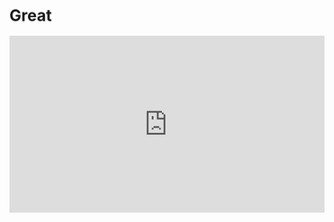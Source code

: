 <h1>Great  </h1>


<iframe width="560" height="315" src="https://www.youtube.com/embed/VoEVezcE0k0?si=LvUB0Zvv9nop-LDF" title="YouTube video player" frameborder="0" allow="accelerometer; autoplay; clipboard-write; encrypted-media; gyroscope; picture-in-picture; web-share" allowfullscreen></iframe>